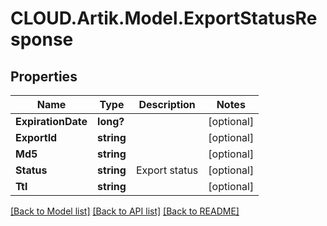# CLOUD.Artik.Model.ExportStatusResponse
## Properties

Name | Type | Description | Notes
------------ | ------------- | ------------- | -------------
**ExpirationDate** | **long?** |  | [optional] 
**ExportId** | **string** |  | [optional] 
**Md5** | **string** |  | [optional] 
**Status** | **string** | Export status | [optional] 
**Ttl** | **string** |  | [optional] 

[[Back to Model list]](../README.md#documentation-for-models) [[Back to API list]](../README.md#documentation-for-api-endpoints) [[Back to README]](../README.md)


